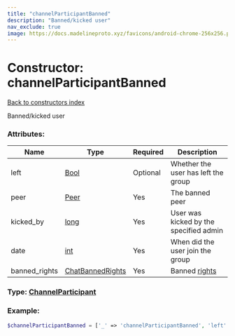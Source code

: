 ```yaml
---
title: "channelParticipantBanned"
description: "Banned/kicked user"
nav_exclude: true
image: https://docs.madelineproto.xyz/favicons/android-chrome-256x256.png
---
```

# Constructor: channelParticipantBanned  
[Back to constructors index](/API_docs/constructors/index.html)



Banned/kicked user

### Attributes:

| Name     |    Type       | Required | Description |
|----------|---------------|----------|-------------|
|left|[Bool](/API_docs/types/Bool.html) | Optional|Whether the user has left the group|
|peer|[Peer](/API_docs/types/Peer.html) | Yes|The banned peer|
|kicked\_by|[long](/API_docs/types/long.html) | Yes|User was kicked by the specified admin|
|date|[int](/API_docs/types/int.html) | Yes|When did the user join the group|
|banned\_rights|[ChatBannedRights](/API_docs/types/ChatBannedRights.html) | Yes|Banned [rights](https://core.telegram.org/api/rights)|



### Type: [ChannelParticipant](/API_docs/types/ChannelParticipant.html)


### Example:

```php
$channelParticipantBanned = ['_' => 'channelParticipantBanned', 'left' => Bool, 'peer' => Peer, 'kicked_by' => long, 'date' => int, 'banned_rights' => ChatBannedRights];
```  
